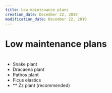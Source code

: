 ```yaml
---
title: Low maintenance plans
creation_date: December 22, 2019
modification_date: December 22, 2019
---
```



# Low maintenance plans
# 

- Snake plant
- Dracaena plant 
- Pathos plant
- Ficus elastics 
- ** Zz plant (recommended)

